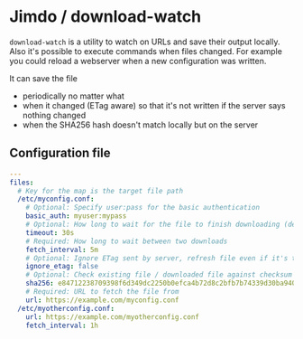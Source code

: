 # Jimdo / download-watch

`download-watch` is a utility to watch on URLs and save their output locally. Also it's possible to execute commands when files changed. For example you could reload a webserver when a new configuration was written.

It can save the file
- periodically no matter what
- when it changed (ETag aware) so that it's not written if the server says nothing changed
- when the SHA256 hash doesn't match locally but on the server

## Configuration file

```yaml
---
files:
  # Key for the map is the target file path
  /etc/myconfig.conf:
    # Optional: Specify user:pass for the basic authentication
    basic_auth: myuser:mypass
    # Optional: How long to wait for the file to finish downloading (default: 30s)
    timeout: 30s
    # Required: How long to wait between two downloads
    fetch_interval: 5m
    # Optional: Ignore ETag sent by server, refresh file even if it's the same
    ignore_etag: false
    # Optional: Check existing file / downloaded file against checksum
    sha256: e84712238709398f6d349dc2250b0efca4b72d8c2bfb7b74339d30ba94056b14
    # Required: URL to fetch the file from
    url: https://example.com/myconfig.conf
  /etc/myotherconfig.conf:
    url: https://example.com/myotherconfig.conf
    fetch_interval: 1h
```
